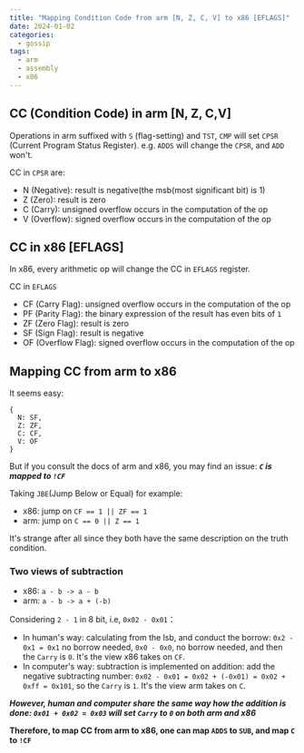 ```yaml
---
title: "Mapping Condition Code from arm [N, Z, C, V] to x86 [EFLAGS]"
date: 2024-01-02
categories:
  - gossip
tags:
  - arm
  - assembly
  - x86
---
```


## CC (Condition Code) in arm [N, Z, C,V]

Operations in arm suffixed with `S` (flag-setting) and `TST`, `CMP` will set `CPSR` (Current Program Status Register). e.g. `ADDS` will change the `CPSR`, and `ADD` won't.

CC in `CPSR` are:

- N (Negative): result is negative(the msb(most significant bit) is 1)
- Z (Zero): result is zero
- C (Carry): unsigned overflow occurs in the computation of the op
- V (Overflow): signed overflow occurs in the computation of the op

## CC in x86 [EFLAGS]

In x86, every arithmetic op will change the CC in `EFLAGS` register.

CC in `EFLAGS`

- CF (Carry Flag): unsigned overflow occurs in the computation of the op
- PF (Parity Flag): the binary expression of the result has even bits of `1`
- ZF (Zero Flag): result is zero
- SF (Sign Flag): result is negative
- OF (Overflow Flag): signed overflow occurs in the computation of the op

## Mapping CC from arm to x86

It seems easy:

```text
{
  N: SF,
  Z: ZF,
  C: CF,
  V: OF
}
```

But if you consult the docs of arm and x86, you may find an issue: ***`C` is mapped to `!CF`***

Taking `JBE`(Jump Below or Equal) for example:

- x86: jump on `CF == 1 || ZF == 1`
- arm: jump on `C == 0 || Z == 1`

It's strange after all since they both have the same description on the truth condition.

### Two views of subtraction

- x86: `a - b -> a - b`
- arm: `a - b -> a + (-b)`

Considering `2 - 1` in 8 bit, i.e, `0x02 - 0x01`：

- In human's way: calculating from the lsb, and conduct the borrow: `0x2 - 0x1 = 0x1` no borrow needed, `0x0 - 0x0`, no borrow needed, and then the `Carry` is `0`. It's the view x86 takes on `CF`.
- In computer's way: subtraction is implemented on addition: add the negative subtracting number: `0x02 - 0x01 = 0x02 + (-0x01) = 0x02 + 0xff = 0x101`, so the `Carry` is `1`. It's the view arm takes on `C`.

***However, human and computer share the same way how the addition is done: `0x01 + 0x02 = 0x03` will set `Carry` to `0` on both arm and x86***

**Therefore, to map CC from arm to x86, one can map `ADDS` to `SUB`, and map  `C` to `!CF`**
